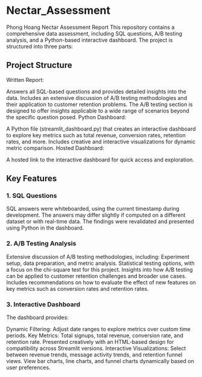 # Nectar_Assessment
Phong Hoang Nectar Assessment Report
This repository contains a comprehensive data assessment, including SQL questions, A/B testing analysis, and a Python-based interactive dashboard. The project is structured into three parts:

## Project Structure
Written Report:

Answers all SQL-based questions and provides detailed insights into the data.
Includes an extensive discussion of A/B testing methodologies and their application to customer retention problems. The A/B testing section is designed to offer insights applicable to a wide range of scenarios beyond the specific question posed.
Python Dashboard:

A Python file (streamlit_dashboard.py) that creates an interactive dashboard to explore key metrics such as total revenue, conversion rates, retention rates, and more.
Includes creative and interactive visualizations for dynamic metric comparison.
Hosted Dashboard:

A hosted link to the interactive dashboard for quick access and exploration.
## Key Features
### 1. SQL Questions
SQL answers were whiteboarded, using the current timestamp during development.
The answers may differ slightly if computed on a different dataset or with real-time data.
The findings were revalidated and presented using Python in the dashboard.
### 2. A/B Testing Analysis
Extensive discussion of A/B testing methodologies, including:
Experiment setup, data preparation, and metric analysis.
Statistical testing options, with a focus on the chi-square test for this project.
Insights into how A/B testing can be applied to customer retention challenges and broader use cases.
Includes recommendations on how to evaluate the effect of new features on key metrics such as conversion rates and retention rates.
### 3. Interactive Dashboard
The dashboard provides:

Dynamic Filtering:
Adjust date ranges to explore metrics over custom time periods.
Key Metrics:
Total signups, total revenue, conversion rate, and retention rate.
Presented creatively with an HTML-based design for compatibility across Streamlit versions.
Interactive Visualizations:
Select between revenue trends, message activity trends, and retention funnel views.
View bar charts, line charts, and funnel charts dynamically based on user preferences.
